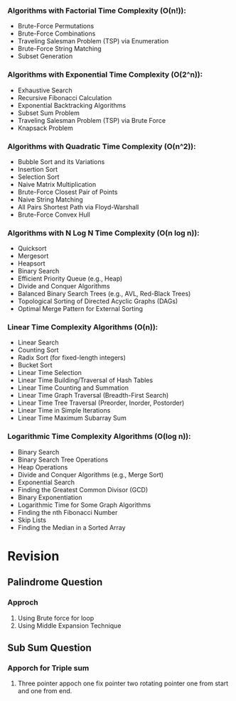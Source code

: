 ### Algorithms with Factorial Time Complexity (O(n!)):

- Brute-Force Permutations
- Brute-Force Combinations
- Traveling Salesman Problem (TSP) via Enumeration
- Brute-Force String Matching
- Subset Generation

### Algorithms with Exponential Time Complexity (O(2^n)):

- Exhaustive Search
- Recursive Fibonacci Calculation
- Exponential Backtracking Algorithms
- Subset Sum Problem
- Traveling Salesman Problem (TSP) via Brute Force
- Knapsack Problem

### Algorithms with Quadratic Time Complexity (O(n^2)):

- Bubble Sort and its Variations
- Insertion Sort
- Selection Sort
- Naive Matrix Multiplication
- Brute-Force Closest Pair of Points
- Naive String Matching
- All Pairs Shortest Path via Floyd-Warshall
- Brute-Force Convex Hull

### Algorithms with N Log N Time Complexity (O(n log n)):

- Quicksort
- Mergesort
- Heapsort
- Binary Search
- Efficient Priority Queue (e.g., Heap)
- Divide and Conquer Algorithms
- Balanced Binary Search Trees (e.g., AVL, Red-Black Trees)
- Topological Sorting of Directed Acyclic Graphs (DAGs)
- Optimal Merge Pattern for External Sorting

### Linear Time Complexity Algorithms (O(n)):

- Linear Search
- Counting Sort
- Radix Sort (for fixed-length integers)
- Bucket Sort
- Linear Time Selection
- Linear Time Building/Traversal of Hash Tables
- Linear Time Counting and Summation
- Linear Time Graph Traversal (Breadth-First Search)
- Linear Time Tree Traversal (Preorder, Inorder, Postorder)
- Linear Time in Simple Iterations
- Linear Time Maximum Subarray Sum

### Logarithmic Time Complexity Algorithms (O(log n)):

- Binary Search
- Binary Search Tree Operations
- Heap Operations
- Divide and Conquer Algorithms (e.g., Merge Sort)
- Exponential Search
- Finding the Greatest Common Divisor (GCD)
- Binary Exponentiation
- Logarithmic Time for Some Graph Algorithms
- Finding the nth Fibonacci Number
- Skip Lists
- Finding the Median in a Sorted Array

# Revision

## Palindrome Question
### Approch
1. Using Brute force for loop 
2. Using Middle Expansion Technique

## Sub Sum Question
### Apporch for Triple sum
1. Three pointer appoch one fix pointer two rotating pointer one from start and one from end.
